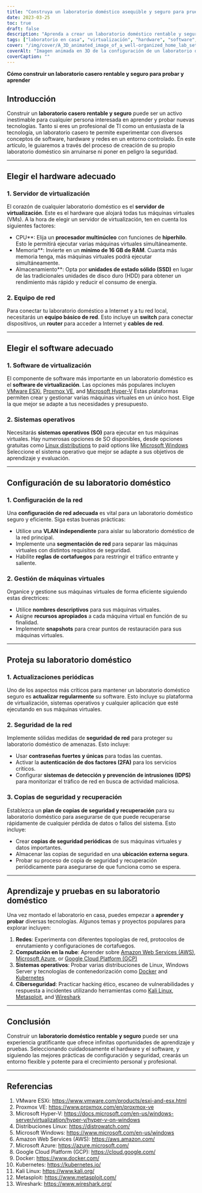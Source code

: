 ```yaml
---
title: "Construya un laboratorio doméstico asequible y seguro para pruebas y aprendizaje de TI"
date: 2023-03-25
toc: true
draft: false
description: "Aprenda a crear un laboratorio doméstico rentable y seguro para adquirir experiencia práctica en TI, experimentando con conceptos de software, hardware y redes."
tags: ["laboratorio en casa", "virtualización", "hardware", "software", "red", "seguridad", "aprender", "pruebas", "Profesional de TI", "entusiasta de la tecnología", "VMware", "Proxmox", "Hyper-V", "Linux", "Windows", "configuración de red", "gestión de máquinas virtuales", "copia de seguridad y recuperación", "computación en nube", "ciberseguridad"]
cover: "/img/cover/A_3D_animated_image_of_a_well-organized_home_lab_setup.png"
coverAlt: "Imagen animada en 3D de la configuración de un laboratorio doméstico bien organizado, que incluye un bastidor de servidores, equipos de red y varias pantallas que muestran máquinas virtuales, mapas de red y funciones de seguridad, todo ello en un acogedor entorno doméstico."
coverCaption: ""
---
```


**Cómo construir un laboratorio casero rentable y seguro para probar y aprender**

## Introducción

Construir un **laboratorio casero rentable y seguro** puede ser un activo inestimable para cualquier persona interesada en aprender y probar nuevas tecnologías. Tanto si eres un profesional de TI como un entusiasta de la tecnología, un laboratorio casero te permite experimentar con diversos conceptos de software, hardware y redes en un entorno controlado. En este artículo, le guiaremos a través del proceso de creación de su propio laboratorio doméstico sin arruinarse ni poner en peligro la seguridad.

______

## Elegir el hardware adecuado

### 1. Servidor de virtualización

El corazón de cualquier laboratorio doméstico es el **servidor de virtualización**. Este es el hardware que alojará todas tus máquinas virtuales (VMs). A la hora de elegir un servidor de virtualización, ten en cuenta los siguientes factores:

- CPU**: Elija un **procesador multinúcleo** con funciones de **hiperhilo**. Esto le permitirá ejecutar varias máquinas virtuales simultáneamente.
- Memoria**: Invierte en un **mínimo de 16 GB de RAM**. Cuanta más memoria tenga, más máquinas virtuales podrá ejecutar simultáneamente.
- Almacenamiento**: Opta por **unidades de estado sólido (SSD)** en lugar de las tradicionales unidades de disco duro (HDD) para obtener un rendimiento más rápido y reducir el consumo de energía.

### 2. Equipo de red

Para conectar tu laboratorio doméstico a Internet y a tu red local, necesitarás un **equipo básico de red**. Esto incluye un **switch** para conectar dispositivos, un **router** para acceder a Internet y **cables de red**.

______

## Elegir el software adecuado

### 1. Software de virtualización

El componente de software más importante en un laboratorio doméstico es el **software de virtualización**. Las opciones más populares incluyen [VMware ESXi](https://www.vmware.com/products/esxi-and-esx.html), [Proxmox VE](https://www.proxmox.com/en/proxmox-ve), and [Microsoft Hyper-V](https://docs.microsoft.com/en-us/windows-server/virtualization/hyper-v/hyper-v-on-windows) Estas plataformas permiten crear y gestionar varias máquinas virtuales en un único host. Elige la que mejor se adapte a tus necesidades y presupuesto.

### 2. Sistemas operativos

Necesitarás **sistemas operativos (SO)** para ejecutar en tus máquinas virtuales. Hay numerosas opciones de SO disponibles, desde opciones gratuitas como [Linux distributions](https://distrowatch.com/) to paid options like [Microsoft Windows](https://www.microsoft.com/en-us/windows) Seleccione el sistema operativo que mejor se adapte a sus objetivos de aprendizaje y evaluación.

______

## Configuración de su laboratorio doméstico

### 1. Configuración de la red

Una **configuración de red adecuada** es vital para un laboratorio doméstico seguro y eficiente. Siga estas buenas prácticas:

- Utilice una **VLAN independiente** para aislar su laboratorio doméstico de la red principal.
- Implemente una **segmentación de red** para separar las máquinas virtuales con distintos requisitos de seguridad.
- Habilite **reglas de cortafuegos** para restringir el tráfico entrante y saliente.

### 2. Gestión de máquinas virtuales

Organice y gestione sus máquinas virtuales de forma eficiente siguiendo estas directrices:

- Utilice **nombres descriptivos** para sus máquinas virtuales.
- Asigne **recursos apropiados** a cada máquina virtual en función de su finalidad.
- Implemente **snapshots** para crear puntos de restauración para sus máquinas virtuales.

______

## Proteja su laboratorio doméstico

### 1. Actualizaciones periódicas

Uno de los aspectos más críticos para mantener un laboratorio doméstico seguro es **actualizar regularmente** su software. Esto incluye su plataforma de virtualización, sistemas operativos y cualquier aplicación que esté ejecutando en sus máquinas virtuales.

### 2. Seguridad de la red

Implemente sólidas medidas de **seguridad de red** para proteger su laboratorio doméstico de amenazas. Esto incluye:

- Usar **contraseñas fuertes y únicas** para todas las cuentas.
- Activar la **autenticación de dos factores (2FA)** para los servicios críticos.
- Configurar **sistemas de detección y prevención de intrusiones (IDPS)** para monitorizar el tráfico de red en busca de actividad maliciosa.

### 3. Copias de seguridad y recuperación

Establezca un **plan de copias de seguridad y recuperación** para su laboratorio doméstico para asegurarse de que puede recuperarse rápidamente de cualquier pérdida de datos o fallos del sistema. Esto incluye:

- Crear **copias de seguridad periódicas** de sus máquinas virtuales y datos importantes.
- Almacenar las copias de seguridad en una **ubicación externa segura**.
- Probar su proceso de copia de seguridad y recuperación periódicamente para asegurarse de que funciona como se espera.

______

## Aprendizaje y pruebas en su laboratorio doméstico

Una vez montado el laboratorio en casa, puedes empezar a **aprender y probar** diversas tecnologías. Algunos temas y proyectos populares para explorar incluyen:

1. **Redes**: Experimenta con diferentes topologías de red, protocolos de enrutamiento y configuraciones de cortafuegos.
2. **Computación en la nube**: Aprender sobre [Amazon Web Services (AWS)](https://aws.amazon.com/), [Microsoft Azure](https://azure.microsoft.com/), or [Google Cloud Platform (GCP)](https://cloud.google.com/)
3. **Sistemas operativos**: Probar varias distribuciones de Linux, Windows Server y tecnologías de contenedorización como [Docker](https://www.docker.com/) and [Kubernetes](https://kubernetes.io/)
4. **Ciberseguridad**: Practicar hacking ético, escaneo de vulnerabilidades y respuesta a incidentes utilizando herramientas como [Kali Linux](https://www.kali.org/), [Metasploit](https://www.metasploit.com/), and [Wireshark](https://www.wireshark.org/)

______

## Conclusión

Construir un **laboratorio doméstico rentable y seguro** puede ser una experiencia gratificante que ofrece infinitas oportunidades de aprendizaje y pruebas. Seleccionando cuidadosamente el hardware y el software, y siguiendo las mejores prácticas de configuración y seguridad, crearás un entorno flexible y potente para el crecimiento personal y profesional.

______

## Referencias

1. VMware ESXi: <https://www.vmware.com/products/esxi-and-esx.html>
2. Proxmox VE: <https://www.proxmox.com/en/proxmox-ve>
3. Microsoft Hyper-V: <https://docs.microsoft.com/en-us/windows-server/virtualization/hyper-v/hyper-v-on-windows>
4. Distribuciones Linux: <https://distrowatch.com/>
5. Microsoft Windows: <https://www.microsoft.com/en-us/windows>
6. Amazon Web Services (AWS): <https://aws.amazon.com/>
7. Microsoft Azure: <https://azure.microsoft.com/>
8. Google Cloud Platform (GCP): <https://cloud.google.com/>
9. Docker: <https://www.docker.com/>
10. Kubernetes: <https://kubernetes.io/>
11. Kali Linux: <https://www.kali.org/>
12. Metasploit: <https://www.metasploit.com/>
13. Wireshark: <https://www.wireshark.org/>
